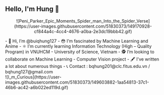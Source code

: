 ## Hello, I'm Hung 🚀
<p align="center">
![Peni_Parker_Epic_Moments_Spider_man_Into_the_Spider_Verse](https://user-images.githubusercontent.com/51830373/149170928-cf844a4c-4cc4-4676-a0ba-2e3dc19bbb42.gif)
</p>
- 🦄 Hi, I’m @buiqhung127
- 😳 I’m fascinated by Machine Learning and Anime
- ⚛️ I’m currently learning Information Technology (High – Quality Program) in VNUHCM - University of Science, Vietnam
- 🕵️ I’m looking to collaborate on Machine Learning - Computer Vision project
- 🖋 I've written a lot about numerous things
- 📞 Contact : bqhung201@clc.fitus.edu.vn / bqhung127@gmail.com <br />
![I_m_Curious](https://user-images.githubusercontent.com/51830373/149603882-1aa54813-37c1-46b6-ac42-a6b022ed119d.gif)
<!---
buiqhung127/buiqhung127 is a ✨ special ✨ repository because its `README.md` (this file) appears on your GitHub profile.
You can click the Preview link to take a look at your changes.
--->

